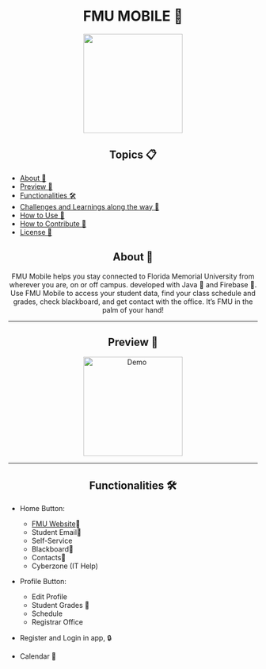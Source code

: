<h1 align="center">FMU MOBILE 📱</h1>

<p align="center">
      <img src="https://github.com/RicardoSu/Senior-Project-FMU-Mobile/blob/main/Images/FMU%20Mobile.png" width="200" >
</p>

   <h2 align="center">Topics 📋</h2>
   <p>
   
   - [About 📖](#about-)
   - [Preview 📱](#preview-)
   - [Functionalities 🛠️](#functionalities-%EF%B8%8F)
   - [Challenges and Learnings along the way 🤯](#challenges-and-learnings-along-the-way-)
   - [How to Use 🤔](#how-to-use-)
   - [How to Contribute 💪](#how-to-contribute-)
   - [License 📝](#license-)
   </p>
   
   <h2 align="center">About 📖</h2>
   
<p align="center">
   FMU Mobile helps you stay connected to Florida Memorial University from wherever you are, on or off campus. developed with Java 💙 and Firebase 💛.<br>
      Use FMU Mobile to access your student data, find your class schedule and grades, check blackboard, and get contact with the office. It’s FMU in the palm of your hand!

</p>

---

<h2 align="center">Preview 📱</h2>

   <p align="center">
      <img src="https://github.com/RicardoSu/Senior-Project-FMU-Mobile/blob/main/Images/fmu-mobile.gif" width="200" alt="Demo">
   </p>
   
---

<h2 align="center">Functionalities 🛠️</h2>

   <p>
   
- Home Button:
  -  <a href="https://fmuniv.edu/">FMU Website</a>🦁
  -  Student Email📧
  -  Self-Service
  -  Blackboard🏫
  -  Contacts📝
  -  Cyberzone (IT Help)

- Profile Button:
  -  Edit Profile
  -  Student Grades 💯
  -  Schedule
  -  Registrar Office

- Register and Login in app, 🔒
- Calendar 📅
   
   </p>




